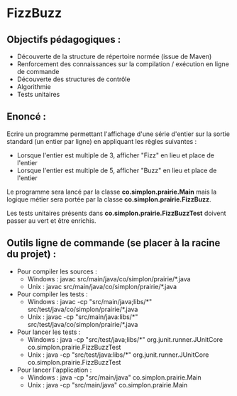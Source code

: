 # FizzBuzz

## Objectifs pédagogiques :
- Découverte de la structure de répertoire normée (issue de Maven)
- Renforcement des connaissances sur la compilation / exécution en ligne de commande
- Découverte des structures de contrôle
- Algorithmie
- Tests unitaires

## Enoncé :
Ecrire un programme permettant l'affichage d'une série d'entier sur la sortie standard (un entier par ligne) en appliquant les règles suivantes :
- Lorsque l'entier est multiple de 3, afficher "Fizz" en lieu et place de l'entier
- Lorsque l'entier est multiple de 5, afficher "Buzz" en lieu et place de l'entier

Le programme sera lancé par la classe **co.simplon.prairie.Main** mais la logique métier sera portée par la classe **co.simplon.prairie.FizzBuzz**.

Les tests unitaires présents dans **co.simplon.prairie.FizzBuzzTest** doivent passer au vert et être enrichis.

## Outils ligne de commande (se placer à la racine du projet) :
- Pour compiler les sources :
  - Windows : javac src/main/java/co/simplon/prairie/\*.java
  - Unix : javac src/main/java/co/simplon/prairie/\*.java
- Pour compiler les tests : 
  - Windows : javac -cp "src/main/java;libs/\*" src/test/java/co/simplon/prairie/\*.java
  - Unix : javac -cp "src/main/java:libs/\*" src/test/java/co/simplon/prairie/\*.java
- Pour lancer les tests : 
  - Windows :  java -cp "src/test/java;libs/\*" org.junit.runner.JUnitCore co.simplon.prairie.FizzBuzzTest
  - Unix : java -cp "src/test/java:libs/\*" org.junit.runner.JUnitCore co.simplon.prairie.FizzBuzzTest
- Pour lancer l'application : 
  - Windows :  java -cp "src/main/java" co.simplon.prairie.Main
  - Unix : java -cp "src/main/java" co.simplon.prairie.Main
